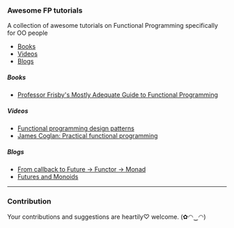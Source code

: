 ### **Awesome FP tutorials** 

A collection of awesome tutorials on Functional Programming specifically for OO people

- [Books](#react)
- [Videos](#react)
- [Blogs](#react)

##### Books
* [Professor Frisby's Mostly Adequate Guide to Functional Programming](https://www.gitbook.com/book/drboolean/mostly-adequate-guide/details)

##### Videos
* [Functional programming design patterns](https://www.youtube.com/watch?v=E8I19uA-wGY)
* [James Coglan: Practical functional programming](https://www.youtube.com/watch?v=XcS-LdEBUkE)

##### Blogs
* [From callback to Future -> Functor -> Monad](https://medium.com/@yelouafi/from-callback-to-future-functor-monad)
* [Futures and Monoids](https://medium.com/@yelouafi/futures-and-monoids-7e9f4574bd88)

---
### Contribution
Your contributions and suggestions are heartily♡ welcome. (✿◠‿◠)
